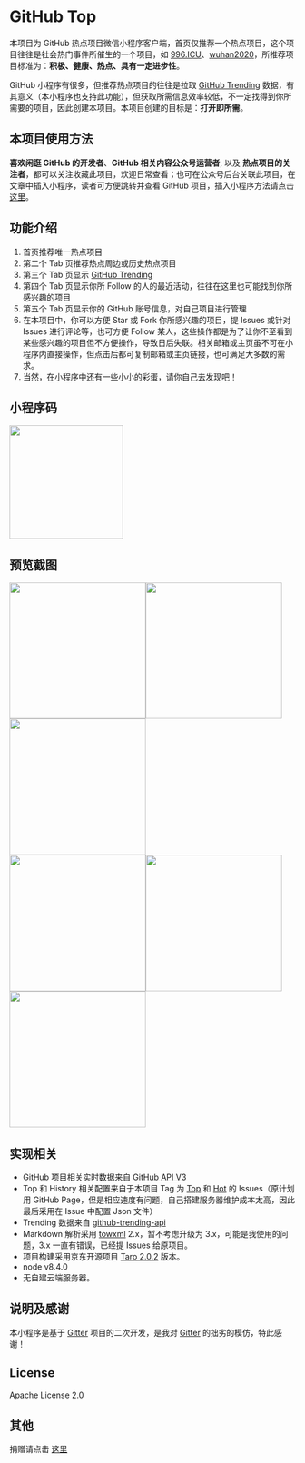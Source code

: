 # GitHub Top

本项目为 GitHub 热点项目微信小程序客户端，首页仅推荐一个热点项目，这个项目往往是社会热门事件所催生的一个项目，如 [996.ICU](https://github.com/996icu/996.ICU)、[wuhan2020](https://github.com/wuhan2020/wuhan2020)，所推荐项目标准为：**积极、健康、热点、具有一定进步性**。

GitHub 小程序有很多，但推荐热点项目的往往是拉取 [GitHub Trending](https://github.com/trending) 数据，有其意义（本小程序也支持此功能），但获取所需信息效率较低，不一定找得到你所需要的项目，因此创建本项目。本项目创建的目标是：**打开即所需**。

## 本项目使用方法

**喜欢闲逛 GitHub 的开发者**、**GitHub 相关内容公众号运营者**, 以及 **热点项目的关注者**，都可以关注收藏此项目，欢迎日常查看；也可在公众号后台关联此项目，在文章中插入小程序，读者可方便跳转并查看 GitHub 项目，插入小程序方法请点击 [这里](https://renyuzhuo.cn/#/issues/48)。

## 功能介绍

1. 首页推荐唯一热点项目
2. 第二个 Tab 页推荐热点周边或历史热点项目
3. 第三个 Tab 页显示 [GitHub Trending](https://github.com/trending)
4. 第四个 Tab 页显示你所 Follow 的人的最近活动，往往在这里也可能找到你所感兴趣的项目
5. 第五个 Tab 页显示你的 GitHub 账号信息，对自己项目进行管理
6. 在本项目中，你可以方便 Star 或 Fork 你所感兴趣的项目，提 Issues 或针对 Issues 进行评论等，也可方便 Follow 某人，这些操作都是为了让你不至看到某些感兴趣的项目但不方便操作，导致日后失联。相关邮箱或主页虽不可在小程序内直接操作，但点击后都可复制邮箱或主页链接，也可满足大多数的需求。
7. 当然，在小程序中还有一些小小的彩蛋，请你自己去发现吧！

## 小程序码

<img width='200' src='https://api.renyuzhuo.cn/code.jpg'>

## 预览截图

<img width='240' src='https://api.renyuzhuo.cn/screenshot/p0.png'><img width='240' src='https://api.renyuzhuo.cn/screenshot/p1.png'><img width='240' src='https://api.renyuzhuo.cn/screenshot/p2.png'><br/><img width='240' src='https://api.renyuzhuo.cn/screenshot/p3.png'><img width='240' src='https://api.renyuzhuo.cn/screenshot/p4.png'><img width='240' src='https://api.renyuzhuo.cn/screenshot/p5.png'>

## 实现相关

- GitHub 项目相关实时数据来自 [GitHub API V3](https://developer.github.com/v3/)
- Top 和 History 相关配置来自于本项目 Tag 为 [Top](https://github.com/renyuzhuo/GitHub-Top/issues?q=is%3Aissue+is%3Aopen+label%3ATop) 和 [Hot](https://github.com/renyuzhuo/GitHub-Top/issues?q=is%3Aissue+is%3Aopen+label%3AHot) 的 Issues（原计划用 GitHub Page，但是相应速度有问题，自己搭建服务器维护成本太高，因此最后采用在 Issue 中配置 Json 文件）
- Trending 数据来自 [github-trending-api](https://github.com/huchenme/github-trending-api)
- Markdown 解析采用 [towxml](https://github.com/sbfkcel/towxml) 2.x，暂不考虑升级为 3.x，可能是我使用的问题，3.x 一直有错误，已经提 Issues 给原项目。
- 项目构建采用京东开源项目 [Taro 2.0.2](https://taro.aotu.io/) 版本。
- node v8.4.0
- 无自建云端服务器。

## 说明及感谢

本小程序是基于 [Gitter](https://github.com/huangjianke/Gitter) 项目的二次开发，是我对 [Gitter](https://github.com/huangjianke/Gitter) 的拙劣的模仿，特此感谢！

## License

Apache License 2.0

## 其他

捐赠请点击 [这里](https://renyuzhuo.cn/donate)
